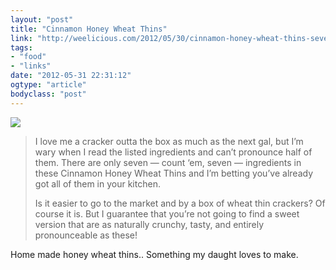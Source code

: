 ```yaml
---
layout: "post"
title: "Cinnamon Honey Wheat Thins"
link: "http://weelicious.com/2012/05/30/cinnamon-honey-wheat-thins-seven-equals-heaven/"
tags: 
- "food"
- "links"
date: "2012-05-31 22:31:12"
ogtype: "article"
bodyclass: "post"
---
```


![](http://cdn.rogerstringer.com/media/thins.jpg)

> I love me a cracker outta the box as much as the next gal, but I’m wary when I read the listed ingredients and can’t pronounce half of them. There are only seven — count ‘em, seven — ingredients in these Cinnamon Honey Wheat Thins and I’m betting you’ve already got all of them in your kitchen.
> 
> Is it easier to go to the market and by a box of wheat thin crackers? Of course it is. But I guarantee that you’re not going to find a sweet version that are as naturally crunchy, tasty, and entirely pronounceable as these!

Home made honey wheat thins.. Something my daught loves to make.